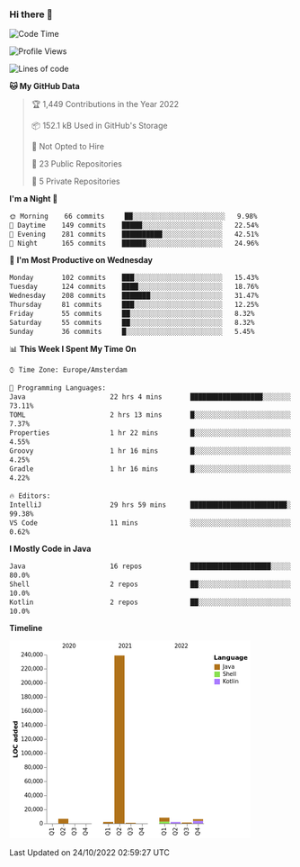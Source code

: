 ### Hi there 👋


<!--START_SECTION:waka-->
![Code Time](http://img.shields.io/badge/Code%20Time-2%2C556%20hrs%2049%20mins-blue)

![Profile Views](http://img.shields.io/badge/Profile%20Views-0-blue)

![Lines of code](https://img.shields.io/badge/From%20Hello%20World%20I%27ve%20Written-266%20Thousand%20lines%20of%20code-blue)

**🐱 My GitHub Data** 

> 🏆 1,449 Contributions in the Year 2022
 > 
> 📦 152.1 kB Used in GitHub's Storage 
 > 
> 🚫 Not Opted to Hire
 > 
> 📜 23 Public Repositories 
 > 
> 🔑 5 Private Repositories  
 > 
**I'm a Night 🦉** 

```text
🌞 Morning    66 commits     ██░░░░░░░░░░░░░░░░░░░░░░░   9.98% 
🌆 Daytime    149 commits    █████░░░░░░░░░░░░░░░░░░░░   22.54% 
🌃 Evening    281 commits    ██████████░░░░░░░░░░░░░░░   42.51% 
🌙 Night      165 commits    ██████░░░░░░░░░░░░░░░░░░░   24.96%

```
📅 **I'm Most Productive on Wednesday** 

```text
Monday       102 commits    ███░░░░░░░░░░░░░░░░░░░░░░   15.43% 
Tuesday      124 commits    ████░░░░░░░░░░░░░░░░░░░░░   18.76% 
Wednesday    208 commits    ███████░░░░░░░░░░░░░░░░░░   31.47% 
Thursday     81 commits     ███░░░░░░░░░░░░░░░░░░░░░░   12.25% 
Friday       55 commits     ██░░░░░░░░░░░░░░░░░░░░░░░   8.32% 
Saturday     55 commits     ██░░░░░░░░░░░░░░░░░░░░░░░   8.32% 
Sunday       36 commits     █░░░░░░░░░░░░░░░░░░░░░░░░   5.45%

```


📊 **This Week I Spent My Time On** 

```text
⌚︎ Time Zone: Europe/Amsterdam

💬 Programming Languages: 
Java                     22 hrs 4 mins       ██████████████████░░░░░░░   73.11% 
TOML                     2 hrs 13 mins       █░░░░░░░░░░░░░░░░░░░░░░░░   7.37% 
Properties               1 hr 22 mins        █░░░░░░░░░░░░░░░░░░░░░░░░   4.55% 
Groovy                   1 hr 16 mins        █░░░░░░░░░░░░░░░░░░░░░░░░   4.25% 
Gradle                   1 hr 16 mins        █░░░░░░░░░░░░░░░░░░░░░░░░   4.22%

🔥 Editors: 
IntelliJ                 29 hrs 59 mins      ████████████████████████░   99.38% 
VS Code                  11 mins             ░░░░░░░░░░░░░░░░░░░░░░░░░   0.62%

```

**I Mostly Code in Java** 

```text
Java                     16 repos            ████████████████████░░░░░   80.0% 
Shell                    2 repos             ██░░░░░░░░░░░░░░░░░░░░░░░   10.0% 
Kotlin                   2 repos             ██░░░░░░░░░░░░░░░░░░░░░░░   10.0%

```


**Timeline**

![Chart not found](https://raw.githubusercontent.com/powercasgamer/powercasgamer/master/charts/bar_graph.png) 


 Last Updated on 24/10/2022 02:59:27 UTC
<!--END_SECTION:waka-->
